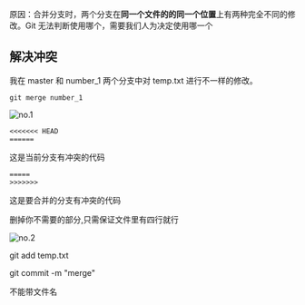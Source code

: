 
原因：合并分支时，两个分支在**同一个文件的的同一个位置**上有两种完全不同的修改。Git 无法判断使用哪个，需要我们人为决定使用哪一个

## 解决冲突

我在 master 和 number_1 两个分支中对 temp.txt 进行不一样的修改。
```
git merge number_1
```

![no.1](https://images-1302683597.cos.ap-nanjing.myqcloud.com/images/StudyNotes/github/images_20220329141310.svg)

~~~
<<<<<<< HEAD
======
~~~

这是当前分支有冲突的代码

~~~
=====
>>>>>>>
~~~
这是要合并的分支有冲突的代码

删掉你不需要的部分,只需保证文件里有四行就行

![no.2](https://images-1302683597.cos.ap-nanjing.myqcloud.com/images/StudyNotes/github/images_20220329141318.svg)

git add temp.txt

git commit -m "merge"

不能带文件名